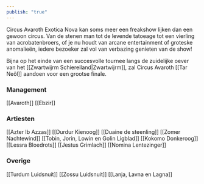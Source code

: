 ```yaml
---
publish: "true"
---
```


Circus Avaroth Exotica Nova kan soms meer een freakshow lijken dan een gewoon circus. 
Van de stenen man tot de levende tatoeage tot een vierling van acrobatenbroers, of je nu houdt van arcane entertainment of groteske anomalieën, iedere bezoeker zal vol van verbazing genieten van de show!

Bijna op het einde van een succesvolle tournee langs de zuidelijke oever van het [[Zwartwijrm Schiereiland|Zwartwijrm]], zal Circus Avaroth [[Tar Neôl]] aandoen voor een grootse finale.

### Management
[[Avaroth]]
[[Ebzir]]

### Artiesten
[[Azter Ib Azzas]]
[[Durdur Kienoog]]
[[Duaine de steenling]]
[[Zomer Nachtewind]]
[[Tobin, Jorin, Lowin en Golin Ligblad]]
[[Kokomo Donkeroog]]
[[Lessra Bloedrots]]
[[Jestus Grimlach]]
[[Nomina Lentezinger]]

### Overige
[[Turdum Luidsnuit]]
[[Zossu Luidsnuit]]
[[Lanja, Lavna en Lagna]]